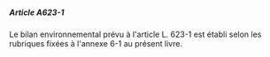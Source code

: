 ##### Article A623-1

Le bilan environnemental prévu à l'article L. 623-1 est établi selon les rubriques fixées à l'annexe 6-1 au présent livre.

